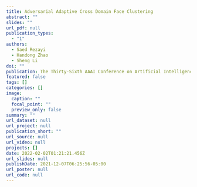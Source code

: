 ```yaml
---
title: Adversarial Adaptive Cross Domain Face Clustering
abstract: ""
slides: ""
url_pdf: null
publication_types:
  - "1"
authors:
  - Saed Rezayi
  - Handong Zhao
  - Sheng Li
doi: ""
publication: The Thirty-Sixth AAAI Conference on Artificial Intelligence (AAAI)
featured: false
tags: []
categories: []
image:
  caption: ""
  focal_point: ""
  preview_only: false
summary: ""
url_dataset: null
url_project: null
publication_short: ""
url_source: null
url_video: null
projects: []
date: 2022-02-02T01:21:21.456Z
url_slides: null
publishDate: 2021-12-07T06:25:56-05:00
url_poster: null
url_code: null
---
```

